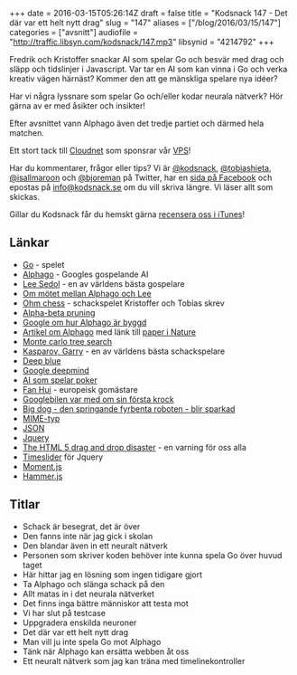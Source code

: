 +++
date = 2016-03-15T05:26:14Z
draft = false
title = "Kodsnack 147 - Det där var ett helt nytt drag"
slug = "147"
aliases = ["/blog/2016/03/15/147"]
categories = ["avsnitt"]
audiofile = "http://traffic.libsyn.com/kodsnack/147.mp3"
libsynid = "4214792"
+++

Fredrik och Kristoffer snackar AI som spelar Go och besvär med drag och släpp och tidslinjer i Javascript. Var tar en AI som kan vinna i Go och verka kreativ vägen härnäst? Kommer den att ge mänskliga spelare nya idéer?

Har vi några lyssnare som spelar Go och/eller kodar neurala nätverk? Hör gärna av er med åsikter och insikter!

Efter avsnittet vann Alphago även det tredje partiet och därmed hela matchen.

Ett stort tack till [Cloudnet](http://www.cloudnet.se) som sponsrar vår [VPS](http://en.wikipedia.org/wiki/Virtual_private_server)!

Har du kommentarer, frågor eller tips? Vi är [@kodsnack](https://www.twitter.com/kodsnack), [@tobiashieta](https://www.twitter.com/tobiashieta), [@isallmaroon](https://www.twitter.com/isallmaroon) och [@bjoreman](https://www.twitter.com/bjoreman) på Twitter, har en [sida på Facebook](https://www.facebook.com/kodsnack) och epostas på [info@kodsnack.se](mailto:info@kodsnack.se) om du vill skriva längre. Vi läser allt som skickas.

Gillar du Kodsnack får du hemskt gärna [recensera oss i iTunes](http://itunes.apple.com/se/podcast/kodsnack/id561631498?l=en)!

## Länkar ##
* [Go](https://en.wikipedia.org/wiki/Go_%28game%29) - spelet
* [Alphago](https://deepmind.com/alpha-go.html) - Googles gospelande AI
* [Lee Sedol](https://en.wikipedia.org/wiki/Lee_Sedol) - en av världens bästa gospelare
* [Om mötet mellan Alphago och Lee](https://gogameguru.com/tag/deepmind-alphago-lee-sedol/)
* [Ohm chess](https://ohminteractive.wordpress.com/ohmchesshd/) - schackspelet Kristoffer och Tobias skrev
* [Alpha-beta pruning](https://en.wikipedia.org/wiki/Alpha%E2%80%93beta_pruning)
* [Google om hur Alphago är byggd](http://googleresearch.blogspot.se/2016/01/alphago-mastering-ancient-game-of-go.html)
* [Artikel om Alphago](http://googleresearch.blogspot.se/2016/01/alphago-mastering-ancient-game-of-go.html) med länk till [paper i Nature](http://www.nature.com/nature/journal/v529/n7587/full/nature16961.html)
* [Monte carlo tree search](https://en.wikipedia.org/wiki/Monte_Carlo_tree_search)
* [Kasparov, Garry](https://en.wikipedia.org/wiki/Garry_Kasparov) - en av världens bästa schackspelare
* [Deep blue](https://en.wikipedia.org/wiki/Deep_Blue_%28chess_computer%29)
* [Google deepmind](https://deepmind.com)
* [AI som spelar poker](https://en.wikipedia.org/wiki/Computer_poker_players#Artificial_Intelligence)
* [Fan Hui](https://en.wikipedia.org/wiki/Fan_Hui) - europeisk gomästare
* [Googlebilen var med om sin första krock](http://www.wired.com/2016/02/googles-self-driving-car-may-caused-first-crash/)
* [Big dog - den springande fyrbenta roboten - blir sparkad](https://youtu.be/cNZPRsrwumQ?t=34s)
* [MIME-typ](https://en.wikipedia.org/wiki/MIME#Content-Type)
* [JSON](http://www.json.org/)
* [Jquery](https://en.wikipedia.org/wiki/JQuery)
* [The HTML 5 drag and drop disaster](http://www.quirksmode.org/blog/archives/2009/09/the_html5_drag.html) - en varning för oss alla
* [Timeslider](http://visjs.org/) för Jquery
* [Moment.js](http://momentjs.com/)
* [Hammer.js](http://hammerjs.github.io/)

## Titlar ##
* Schack är besegrat, det är över
* Den fanns inte när jag gick i skolan
* Den blandar även in ett neuralt nätverk
* Personen som skriver koden behöver inte kunna spela Go över huvud taget
* Här hittar jag en lösning som ingen tidigare gjort
* Ta Alphago och slänga schack på den
* Allt matas in i det neurala nätverket
* Det finns inga bättre människor att testa mot
* Vi har slut på testcase
* Uppgradera enskilda neuroner
* Det där var ett helt nytt drag
* Man vill ju inte spela Go mot Alphago
* Tänk när Alphago kan ersätta webben åt oss
* Ett neuralt nätverk som jag kan träna med timelinekontroller